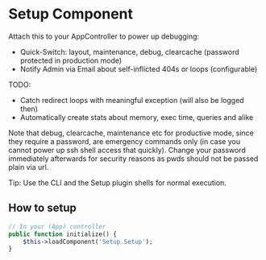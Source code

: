# Setup Component

Attach this to your AppController to power up debugging:
- Quick-Switch: layout, maintenance, debug, clearcache (password protected in production mode)
- Notify Admin via Email about self-inflicted 404s or loops (configurable)

TODO:
- Catch redirect loops with meaningful exception (will also be logged then)
- Automatically create stats about memory, exec time, queries and alike

Note that debug, clearcache, maintenance etc for productive mode, since they require a password,
are emergency commands only (in case you cannot power up ssh shell access that quickly).
Change your password immediately afterwards for security reasons as pwds should not be passed
plain via url.

Tip: Use the CLI and the Setup plugin shells for normal execution.

## How to setup
```php
// In your (App) controller
public function initialize() {
	$this->loadComponent('Setup.Setup');
}
```
